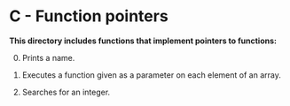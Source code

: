 # C - Function pointers
**This directory includes functions that implement pointers to functions:**

0. Prints a name.

1. Executes a function given as a parameter on each element of an array.

2. Searches for an integer.
